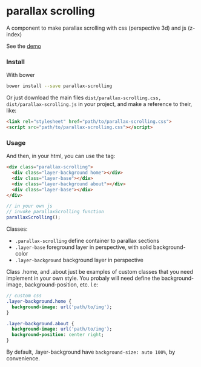 # parallax scrolling

A component to make parallax scrolling with css (perspective 3d) and js (z-index)

See the [demo](http://codepen.io/darlanmendonca/full/NRNvRZ/)

### Install

With bower

```sh
bower install --save parallax-scrolling
```

Or just download the main files ```dist/parallax-scrolling.css, dist/parallax-scrolling.js``` in your project, and make a reference to their, like:

```html
<link rel="stylesheet" href="path/to/parallax-scrolling.css">
<script src="path/to/parallax-scrolling.css"></script>
```

### Usage

And then, in your html, you can use the tag:

```html
<div class="parallax-scrolling">
  <div class="layer-background home"></div>
  <div class="layer-base"></div>
  <div class="layer-background about"></div>
  <div class="layer-base"></div>
</div>
```

```js
// in your own js
// invoke parallaxScrolling function
parallaxScrolling();
```

Classes:

- ```.parallax-scrolling``` define container to parallax sections
- ```.layer-base``` foreground layer in perspective, with solid background-color
- ```.layer-background``` background layer in perspective

Class .home, and .about just be examples of custom classes that you need implement in your own style. You probaly will need define the background-image, background-position, etc. I.e:

```sass
// custom css
.layer-background.home {
  background-image: url('path/to/img');
}

.layer-background.about {
  background-image: url('path/to/img');
  background-position: center right;
}
```

By default, .layer-background have ```background-size: auto 100%```, by convenience.

